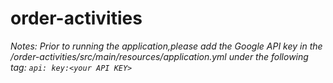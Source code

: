 # order-activities
_Notes: Prior to running the application,please
add the Google API key in the /order-activities/src/main/resources/application.yml under the following tag:
`api:
    key:<your API KEY>`_
